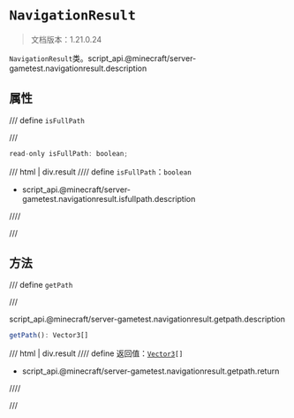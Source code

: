 # `NavigationResult`

> 文档版本：1.21.0.24

`NavigationResult`类。script_api.@minecraft/server-gametest.navigationresult.description

## 属性

/// define
`isFullPath`


///

```js
read-only isFullPath: boolean;
```

/// html | div.result
//// define
`isFullPath`：`boolean`

- script_api.@minecraft/server-gametest.navigationresult.isfullpath.description


////

///


## 方法

/// define
`getPath`


///

script_api.@minecraft/server-gametest.navigationresult.getpath.description

```js
getPath(): Vector3[]
```

/// html | div.result
//// define
返回值：<code><a href="../../../server/1.8.0/vector3/">Vector3</a>[]</code>

- script_api.@minecraft/server-gametest.navigationresult.getpath.return


////

///

